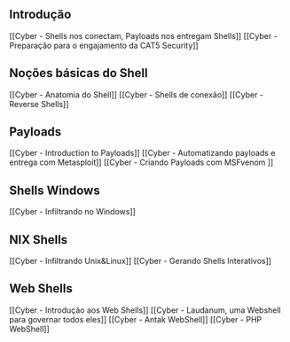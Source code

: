 
## Introdução
[[Cyber - Shells nos conectam, Payloads nos entregam Shells]]
[[Cyber - Preparação para o engajamento da CAT5 Security]]

## Noções básicas do Shell
[[Cyber - Anatomia do Shell]]
[[Cyber - Shells de conexão]]
[[Cyber - Reverse Shells]]

## Payloads
[[Cyber - Introduction to Payloads]]
[[Cyber - Automatizando payloads e entrega com Metasploit]]
[[Cyber - Criando Payloads com MSFvenom ]]

## Shells Windows
[[Cyber - Infiltrando no Windows]]

## NIX Shells
[[Cyber - Infiltrando Unix&Linux]]
[[Cyber - Gerando Shells Interativos]]

## Web Shells
[[Cyber - Introdução aos Web Shells]]
[[Cyber - Laudanum, uma Webshell para governar todos eles]]
[[Cyber - Antak WebShell]]
[[Cyber - PHP WebShell]]